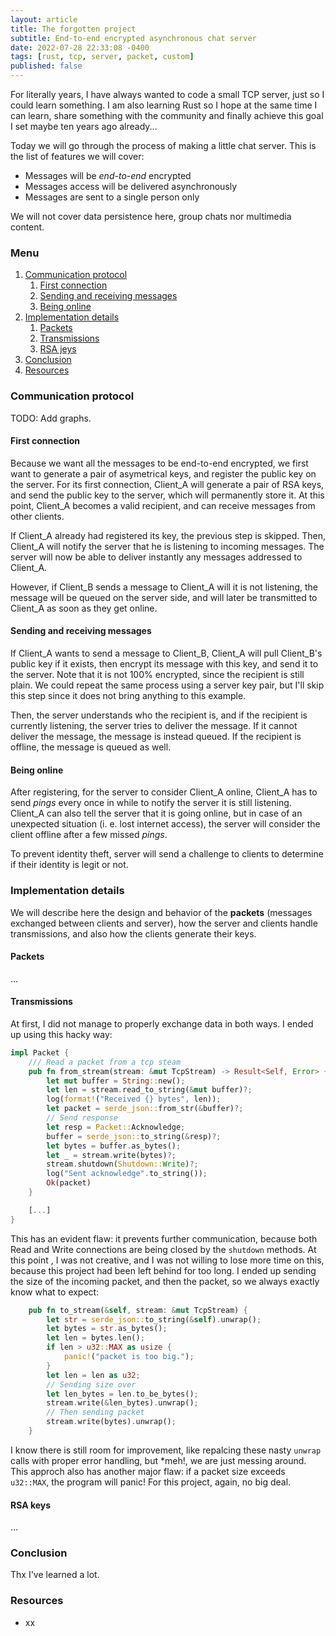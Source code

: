 ```yaml
---
layout: article
title: The forgotten project
subtitle: End-to-end encrypted asynchronous chat server
date: 2022-07-28 22:33:08 -0400
tags: [rust, tcp, server, packet, custom]
published: false
---
```


For literally years, I have always wanted to code a small TCP server, just so I
could learn something. I am also learning Rust so I hope at the same time I can
learn, share something with the community and finally achieve this goal I set
maybe ten years ago already...

Today we will go through the process of making a little chat server. This is the
list of features we will cover:

- Messages will be *end-to-end* encrypted
- Messages access will be delivered asynchronously
- Messages are sent to a single person only

We will not cover data persistence here, group chats nor multimedia content.

### Menu

1. [Communication protocol](#communication-protocol)
   1. [First connection](#first-connection)
   2. [Sending and receiving messages](#sending-and-receiving-messages)
   3. [Being online](#being-online)
2. [Implementation details](#implementation-details)
   1. [Packets](#packets)
   2. [Transmissions](#transmissions)
   2. [RSA jeys](#rsa-keys)
3. [Conclusion](#conclusion)
10. [Resources](#resources)

### Communication protocol

TODO: Add graphs.

#### First connection

Because we want all the messages to be end-to-end encrypted, we first want to
generate a pair of asymetrical keys, and register the public key on the server. 
For its first connection, Client_A will generate a pair of RSA keys, and 
send the public key to the server, which will permanently store it. At this 
point, Client_A becomes a valid recipient, and can receive messages from other 
clients.

If Client_A already had registered its key, the previous step is skipped. Then, 
Client_A will notify the server that he is listening to incoming messages. The 
server will now be able to deliver instantly any messages addressed to Client_A.

However, if Client_B sends a message to Client_A will it is not listening, the 
message will be queued on the server side, and will later be transmitted to 
Client_A as soon as they get online.

#### Sending and receiving messages

If Client_A wants to send a message to Client_B, Client_A will pull Client_B's 
public key if it exists, then encrypt its message with this key, and send it to 
the server. Note that it is not 100% encrypted, since the recipient is still 
plain. We could repeat the same process using a server key pair, but I'll skip 
this step since it does not bring anything to this example.

Then, the server understands who the recipient is, and if the recipient is 
currently listening, the server tries to deliver the message. If it cannot 
deliver the message, the message is instead queued. If the recipient is offline,
 the message is queued as well.

#### Being online

After registering, for the server to consider Client_A online, Client_A has to send *pings* every 
once in while to notify the server it is still listening. Client_A can also tell
 the server that it is going online, but in case of an unexpected situation (i. 
e. lost internet access), the server will consider the client offline after a 
few missed *pings*.

To prevent identity theft, server will send a challenge to clients to determine 
if their identity is legit or not.

### Implementation details

We will describe here the design and behavior of the **packets** (messages 
exchanged between clients and server), how the server and clients handle 
transmissions, and also how the clients generate their keys.

#### Packets

...

#### Transmissions

At first, I did not manage to properly exchange data in both ways. I ended up 
using this hacky way:

```rust
impl Packet {
    /// Read a packet from a tcp steam
    pub fn from_stream(stream: &mut TcpStream) -> Result<Self, Error> {
        let mut buffer = String::new();
        let len = stream.read_to_string(&mut buffer)?;
        log(format!("Received {} bytes", len));
        let packet = serde_json::from_str(&buffer)?;
        // Send response
        let resp = Packet::Acknowledge;
        buffer = serde_json::to_string(&resp)?;
        let bytes = buffer.as_bytes();
        let _ = stream.write(bytes)?;
        stream.shutdown(Shutdown::Write)?;
        log("Sent acknowledge".to_string());
        Ok(packet)
    }

    [...]
}
```

This has an evident flaw: it prevents further communication, because both Read 
and Write connections are being closed by the `shutdown` methods. At this point
, I was not creative, and I was not willing to lose more time on this, because 
this project had been left behind for too long. I ended up sending the size of 
the incoming packet, and then the packet, so we always exactly know what to 
expect:

```rust
    pub fn to_stream(&self, stream: &mut TcpStream) {
        let str = serde_json::to_string(&self).unwrap();
        let bytes = str.as_bytes();
        let len = bytes.len();
        if len > u32::MAX as usize {
            panic!("packet is too big.");
        }
        let len = len as u32;
        // Sending size over
        let len_bytes = len.to_be_bytes();
        stream.write(&len_bytes).unwrap();
        // Then sending packet
        stream.write(bytes).unwrap();
    }
```

I know there is still room for improvement, like repalcing these nasty `unwrap` 
calls with proper error handling, but *meh!, we are just messing around. This 
approch also has another major flaw: if a packet size exceeds `u32::MAX`, the 
program will panic! For this project, again, no big deal.

#### RSA keys

...

### Conclusion

Thx I've learned a lot.

### Resources

- xx

[rustbook]: https://doc.rust-lang.org/stable/book/ch20-00-final-project-a-web-server.html
[blankserver]: https://github.com/Chocorean/blank_tcpserver
